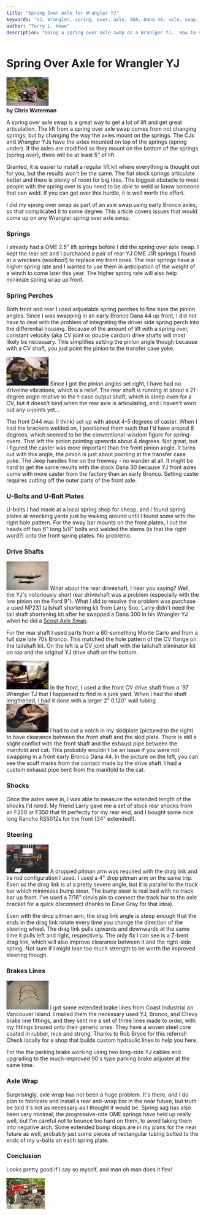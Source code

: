 ```yaml
---
title: "Spring Over Axle for Wrangler YJ"
keywords: "YJ, Wrangler, spring, over, axle, SOA, Dana 44, axle, swap, upgrade, Ford 9"
author: "Terry L. Howe"
description: "Doing a spring over axle swap on a Wranlger YJ.  How to swap a Dana 44 and Ford 9 inch from an early Bronco into a Jeep Wrangler YJ."
---
```

# Spring Over Axle for Wrangler YJ

[![Yet another view](/images/axle/updates/fordeb/homedwn_.jpg)](/images/axle/updates/fordeb/homedwn.jpg)   
**by Chris Waterman**

A spring over axle swap is a great way to get a lot of lift and get great articulation. The lift from a spring over axle swap comes from not changing springs, but by changing the way the axles mount on the springs. The CJs and Wrangler YJs have the axles mounted on top of the springs (spring under). If the axles are modified so they mount on the bottom of the springs (spring over), there will be at least 5" of lift.

Granted, it is easier to install a regular lift kit where everything is thought out for you, but the results won't be the same. The flat stock springs articulate better and there is plenty of room for big tires. The biggest obstacle to most people with the spring over is you need to be able to weld or know someone that can weld. If you can get over this hurdle, it is well worth the effort.

I did my spring over swap as part of an axle swap using early Bronco axles, so that complicated it to some degree. This article covers issues that would come up on any Wrangler spring over axle swap.

### Springs

I already had a OME 2.5" lift springs before I did the spring over axle swap. I kept the rear set and I purchased a pair of rear YJ OME J1R springs I found at a wreckers (woohoo!) to replace my front ones. The rear springs have a higher spring rate and I wanted to use them in anticipation of the weight of a winch to come later this year. The higher spring rate will also help minimize spring wrap up front.

### Spring Perches

Both front and rear I used adjustable spring perches to fine tune the pinion angles. Since I was swapping in an early Bronco Dana 44 up front, I did not have to deal with the problem of integrating the driver side spring perch into the differential housing. Because of the amount of lift with a spring over, constant velocity (aka CV joint or double cardon) drive shafts will most likely be necessary. This simplifies setting the pinion angle though because with a CV shaft, you just point the pinion to the transfer case yoke.

[![Rear shock bracket and driveshaft detail](/images/axle/updates/fordeb/rrshaft_.jpg)](/images/axle/updates/fordeb/rrshaft.jpg) Since I got the pinion angles set right, I have had no driveline vibrations, which is a relief. The rear shaft is running at about a 21-degree angle relative to the t-case output shaft, which is steep even for a CV, but it doesn't bind when the rear axle is articulating, and I haven't worn out any u-joints yet... 

The front D44 was (I think) set up with about 4-5 degrees of caster. When I had the brackets welded on, I positioned them such that I'd have around 8 degrees, which seemed to be the conventional-wisdom figure for spring-overs. That left the pinion pointing upwards about 4 degrees. Not great, but I figured the caster was more important than the front pinion angle. It turns out with this angle, the pinion is just about pointing at the transfer case yoke. The Jeep handles fine on the freeway - no wander at all. It might be hard to get the same results with the stock Dana 30 because YJ front axles come with more caster from the factory than an early Bronco. Setting caster requires cutting off the outer parts of the front axle.

### U-Bolts and U-Bolt Plates

U-bolts I had made at a local spring shop for cheap, and I found spring plates at wrecking yards just by walking around until I found some with the right hole pattern. For the sway bar mounts on the front plates, I cut the heads off two 6" long 5/8" bolts and welded the stems (is that the right word?) onto the front spring plates. No problemo. 

### Drive Shafts

[![New (to me) Bronco shaft w/ Currie kit vs old POS YJ shaft](/images/axle/updates/fordeb/dshafts_.jpg)](/images/axle/updates/fordeb/dshafts.jpg) What about the rear driveshaft, I hear you saying? Well, the YJ's notoriously short rear driveshaft was a problem (especially with the low pinion on the Ford 9"). What I did to resolve the problem was purchase a used NP231 tailshaft shortening kit from Larry Soo. Larry didn't need the tail shaft shortening kit after he swapped a Dana 300 in his Wrangler YJ when he did a [Scout Axle Swap](/axle/upgrades/ihscout/). 

For the rear shaft I used parts from a 80-something Monte Carlo and from a full size late 70s Bronco. This matched the hole pattern of the CV flange on the tailshaft kit. On the left is a CV joint shaft with the tailshaft eliminator kit on top and the original YJ drive shaft on the bottom.

[![Notch cut in skidplate for driveshaft clearance](/images/axle/updates/fordeb/tcnotch_.jpg)](/images/axle/updates/fordeb/tcnotch.jpg) In the front, I used a the front CV drive shaft from a '97 Wrangler TJ that I happened to find in a junk yard. When I had the shaft lengthened, I had it done with a larger 2" 0.120" wall tubing. [![Note the scuff marks - a new exhaust pipe is a must](/images/axle/updates/fordeb/conflct_.jpg)](/images/axle/updates/fordeb/conflct.jpg) I had to cut a notch in my skidplate (pictured to the right) to have clearance between the front shaft and the skid plate. There is still a slight conflict with the front shaft and the exhaust pipe between the manifold and cat. This probably wouldn't be an issue if you were not swapping in a front early Bronco Dana 44. In the picture on the left, you can see the scuff marks from the contact made by the drive shaft. I had a custom exhaust pipe bent from the manifold to the cat.

### Shocks

Once the axles were in, I was able to measure the extended length of the shocks I'd need. My friend Larry gave me a set of stock rear shocks from an F250 or F350 that fit perfectly for my rear end, and I bought some nice long Rancho RS5012s for the front (34" extended!).

### Steering

[![The track bar and drag link turned out close to parallel](/images/axle/updates/fordeb/frtdark_.jpg)](/images/axle/updates/fordeb/frtdark.jpg) A dropped pitman arm was required with the drag link and tie rod configuration I used. I used a 4" drop pitman arm on the same trip. Even so the drag link is at a pretty severe angle, but it is parallel to the track bar which minimizes bump steer. The bump steer is real bad with no track bar up front. I've used a 7/16" clevis pin to connect the track bar to the axle bracket for a quick disconnect (thanks to Dave Gray for that idea).

Even with the drop pitman arm, the drag link angle is steep enough that the ends in the drag link rotate every time you change the direction of the steering wheel. The drag link pulls upwards and downwards at the same time it pulls left and right, respectively. The only fix I can see is a Z-bent drag link, which will also improve clearance between it and the right-side spring. Not sure if I might lose too much strength to be worth the improved steering though. 

### Brakes Lines

[![Custom brake lines](/images/axle/updates/fordeb/brkline_.jpg)](/images/axle/updates/fordeb/brkline.jpg) I got some extended brake lines from Coast Industrial on Vancouver Island. I mailed them the necessary used YJ, Bronco, and Chevy brake line fittings, and they sent me a set of three lines made to order, with my fittings brazed onto their generic ones. They have a woven steel core coated in rubber, nice and strong. Thanks to Rob Bryce for this referral! Check locally for a shop that builds custom hydraulic lines to help you here.

For the the parking brake working using two long-side YJ cables and upgrading to the much-improved 90's type parking brake adjuster at the same time.

### Axle Wrap

Surprisingly, axle wrap has not been a huge problem. It's there, and I do plan to fabricate and install a rear anti-wrap bar in the near future, but truth be told it's not as necessary as I thought it would be. Spring sag has also been very minimal; the progressive-rate OME springs have held up really well, but I'm careful not to bounce too hard on them, to avoid taking them into negative arch. Some extended bump stops are in my plans for the near future as well, probably just some pieces of rectangular tubing bolted to the ends of my u-bolts on each spring plate. 

### Conclusion

Looks pretty good if I say so myself, and man oh man does it flex!

[![Flex](/images/axle/updates/fordeb/hutflx1_.jpg)](/images/axle/updates/fordeb/hutflx1.jpg)